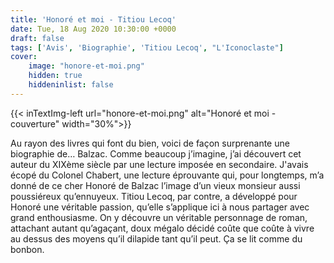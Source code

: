 ```yaml
---
title: 'Honoré et moi - Titiou Lecoq'
date: Tue, 18 Aug 2020 10:30:00 +0000
draft: false
tags: ['Avis', 'Biographie', 'Titiou Lecoq', "L'Iconoclaste"]
cover: 
    image: "honore-et-moi.png"
    hidden: true
    hiddeninlist: false
---
```


{{< inTextImg-left url="honore-et-moi.png" alt="Honoré et moi - couverture" width="30%">}} 

Au rayon des livres qui font du bien, voici de façon surprenante une biographie de… Balzac. Comme beaucoup j’imagine, j’ai découvert cet auteur du XIXème siècle par une lecture imposée en secondaire. J'avais écopé du Colonel Chabert, une lecture éprouvante qui, pour longtemps, m’a donné de ce cher Honoré de Balzac l’image d’un vieux monsieur aussi poussiéreux qu’ennuyeux. Titiou Lecoq, par contre, a développé pour Honoré une véritable passion, qu’elle s’applique ici à nous partager avec grand enthousiasme. On y découvre un véritable personnage de roman, attachant autant qu’agaçant, doux mégalo décidé coûte que coûte à vivre au dessus des moyens qu’il dilapide tant qu’il peut. Ça se lit comme du bonbon.